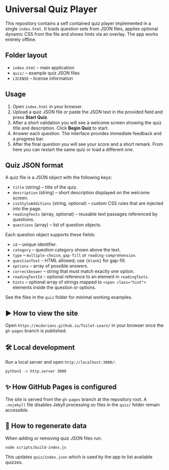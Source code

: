 # Universal Quiz Player

This repository contains a self contained quiz player implemented in a single `index.html`. It loads question sets from JSON files, applies optional dynamic CSS from the file and shows hints via an overlay. The app works entirely offline.

## Folder layout

- `index.html` – main application
- `quiz/` – example quiz JSON files
- `LICENSE` – license information

## Usage

1. Open `index.html` in your browser.
2. Upload a quiz JSON file or paste the JSON text in the provided field and press **Start Quiz**.
3. After a short validation you will see a welcome screen showing the quiz title and description. Click **Begin Quiz** to start.
4. Answer each question. The interface provides immediate feedback and a progress bar.
5. After the final question you will see your score and a short remark. From here you can restart the same quiz or load a different one.

## Quiz JSON format

A quiz file is a JSON object with the following keys:

- `title` (string) – title of the quiz.
- `description` (string) – short description displayed on the welcome screen.
- `cssStyleAdditions` (string, optional) – custom CSS rules that are injected into the page.
- `readingTexts` (array, optional) – reusable text passages referenced by questions.
- `questions` (array) – list of question objects.

Each question object supports these fields:

- `id` – unique identifier.
- `category` – question category shown above the text.
- `type` – `multiple-choice`, `gap-fill` or `reading-comprehension`.
- `questionText` – HTML allowed; use `{blank}` for gap-fill.
- `options` – array of possible answers.
- `correctAnswer` – string that must match exactly one option.
- `readingTextId` – optional reference to an element in `readingTexts`.
- `hints` – optional array of strings mapped to `<span class="hint">` elements inside the question or options.

See the files in the `quiz` folder for minimal working examples.

## ▶️ How to view the site

Open `https://mcdorians.github.io/Toilet-Learn/` in your browser once the `gh-pages` branch is published.

## 🛠 Local development

Run a local server and open `http://localhost:3000/`:

```bash
python3 -m http.server 3000
```

## ✨ How GitHub Pages is configured

The site is served from the `gh-pages` branch at the repository root. A `.nojekyll` file disables Jekyll processing so files in the `quiz/` folder remain accessible.

## 🔄 How to regenerate data

When adding or removing quiz JSON files run:

```bash
node scripts/build-index.js
```

This updates `quiz/index.json` which is used by the app to list available quizzes.
